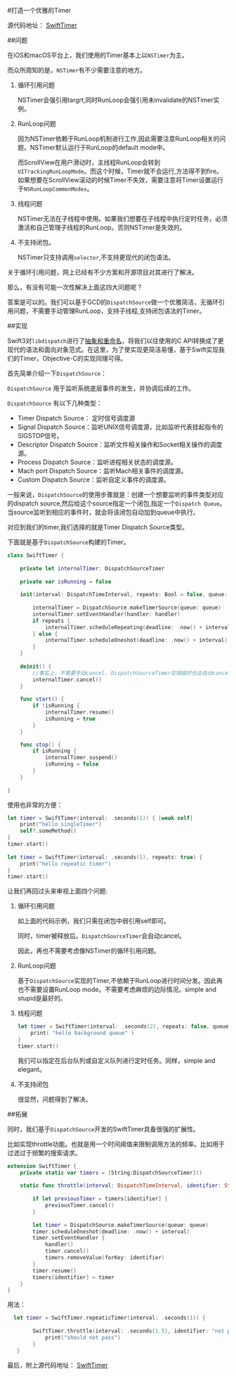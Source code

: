 #打造一个优雅的Timer

源代码地址： [SwiftTimer](https://github.com/100mango/SwiftTimer)

##问题

在iOS和macOS平台上，我们使用的Timer基本上以`NSTimer`为主。

而众所周知的是，`NSTimer`有不少需要注意的地方。

1. 循环引用问题

	NSTimer会强引用targrt,同时RunLoop会强引用未invalidate的NSTimer实例。
	
2. RunLoop问题

	因为NSTimer依赖于RunLoop机制进行工作,因此需要注意RunLoop相关的问题。NSTimer默认运行于RunLoop的default mode中。
	
	而ScrollView在用户滑动时，主线程RunLoop会转到`UITrackingRunLoopMode`。而这个时候，Timer就不会运行,方法得不到fire。如果想要在ScrollView滚动的时候Timer不失效，需要注意将Timer设置运行于`NSRunLoopCommonModes`。
	
	
3. 线程问题

	NSTimer无法在子线程中使用。如果我们想要在子线程中执行定时任务，必须激活和自己管理子线程的RunLoop。否则NSTimer是失效的。

4. 不支持闭包。

	NSTimer只支持调用`selector`,不支持更现代的闭包语法。
	

关于循环引用问题，网上已经有不少方案和开源项目对其进行了解决。

那么，有没有可能一次性解决上面这四大问题呢？

答案是可以的。我们可以基于GCD的`DispatchSource`做一个优雅简洁，无循环引用问题，不需要手动管理RunLoop，支持子线程,支持闭包语法的Timer。


##实现

Swift3对`libdispatch`进行了[抽象和重命名](https://github.com/apple/swift-evolution/blob/master/proposals/0088-libdispatch-for-swift3.md)，将我们以往使用的C API转换成了更现代的语法和面向对象范式。在这里，为了使实现更简洁易懂，基于Swift实现我们的Timer，Objective-C的实现同理可得。


首先简单介绍一下`DispatchSource`：

`DispatchSource` 用于监听系统底层事件的发生，并协调后续的工作。

`DispatchSource` 有以下几种类型：

- Timer Dispatch Source： 定时信号调度源
- Signal Dispatch Source：监听UNIX信号调度源，比如监听代表挂起指令的SIGSTOP信号。
- Descriptor Dispatch Source：监听文件相关操作和Socket相关操作的调度源。
- Process Dispatch Source：监听进程相关状态的调度源。
- Mach port Dispatch Source：监听Mach相关事件的调度源。
- Custom Dispatch Source：监听自定义事件的调度源。

一般来说，`DispatchSource`的使用步骤就是：创建一个想要监听的事件类型对应的dispatch source,然后给这个source指定一个闭包,指定一个`Dispatch Queue`。当source监听到相应的事件时，就会将该闭包自动加到queue中执行。

对应到我们的timer,我们选择的就是Timer Dispatch Source类型。

下面就是基于`DispatchSource`构建的Timer。

~~~swift
class SwiftTimer {
    
    private let internalTimer: DispatchSourceTimer
    
    private var isRunning = false
    
    init(interval: DispatchTimeInterval, repeats: Bool = false, queue: DispatchQueue = .main , handler: () -> Void) {
        
        internalTimer = DispatchSource.makeTimerSource(queue: queue)
        internalTimer.setEventHandler(handler: handler)
        if repeats {
            internalTimer.scheduleRepeating(deadline: .now() + interval, interval: interval)
        } else {
            internalTimer.scheduleOneshot(deadline: .now() + interval)
        }
    }
    
    deinit() {
    	//事实上，不需要手动cancel. DispatchSourceTimer在销毁时也会自动cancel。
    	internalTimer.cancel()
    }
    
    func start() {
        if !isRunning {
            internalTimer.resume()
            isRunning = true
        }
    }

    func stop() {
        if isRunning {
            internalTimer.suspend()
            isRunning = false
        }
    }
    
}
~~~

使用也非常的方便：

~~~swift
let timer = SwiftTimer(interval: .seconds(1)) { [weak self]
    print("hello singleTimer")
    self?.someMethod()
}
timer.start()
  
let timer = SwiftTimer(interval: .seconds(1), repeats: true) {
	print("hello repeatic timer")
}
timer.start()
~~~

让我们再回过头来审视上面四个问题:

1. 循环引用问题

	如上面的代码示例，我们只需在闭包中弱引用self即可。
	
	同时，timer被释放后。`DispatchSourceTimer`会自动cancel。
	
	因此，再也不需要考虑像NSTimer的循环引用问题。
	
2. RunLoop问题

	基于`DispatchSource`实现的Timer,不依赖于RunLoop进行时间分发。因此再也不需要设置RunLoop mode。不需要考虑麻烦的边际情况。simple and stupid是最好的。
	
3. 线程问题

	~~~swift
	let timer = SwiftTimer(interval: .seconds(2), repeats: false, queue: .global()) {
        print( "hello background queue" )
    }
    timer.start()
	~~~
	
	我们可以指定在后台队列或自定义队列进行定时任务。同样，simple and elegant。

4. 不支持闭包

	很显然，问题得到了解决。

##拓展

同时，我们基于`DispatchSource`开发的SwiftTimer具备很强的扩展性。

比如实现throttle功能。也就是用一个时间阈值来限制调用方法的频率。比如用于过滤过于频繁的搜索请求。

~~~swift
extension SwiftTimer {
    private static var timers = [String:DispatchSourceTimer]()
    
    static func throttle(interval: DispatchTimeInterval, identifier: String, queue: DispatchQueue = .main , handler: () -> Void ) {
        
        if let previousTimer = timers[identifier] {
            previousTimer.cancel()
        }
        
        let timer = DispatchSource.makeTimerSource(queue: queue)
        timer.scheduleOneshot(deadline: .now() + interval)
        timer.setEventHandler {
            handler()
            timer.cancel()
            timers.removeValue(forKey: identifier)
        }
        timer.resume()
        timers[identifier] = timer
    }
}
~~~

用法：

~~~swift
  let timer = SwiftTimer.repeaticTimer(interval: .seconds(1)) {
        
	    SwiftTimer.throttle(interval: .seconds(1.5), identifier: "not pass") {
	        print("should not pass")
		}
   }
~~~


最后，附上源代码地址： [SwiftTimer](https://github.com/100mango/SwiftTimer)

